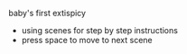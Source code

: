 baby's first extispicy  

- using scenes for step by step instructions
- press space to move to next scene